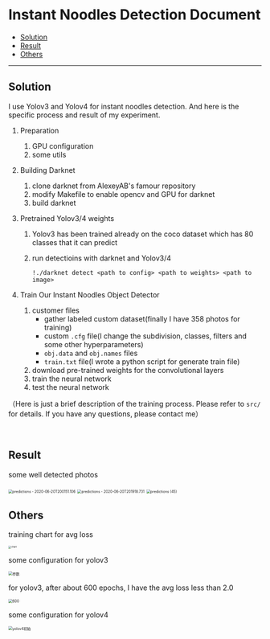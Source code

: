 # Instant Noodles Detection Document

* [Solution](#solution)
* [Result](#result)
* [Others](#others)

------

## Solution

I use Yolov3 and Yolov4 for instant noodles detection. And here is the specific process and result of my experiment.

1. Preparation

   1. GPU configuration
   2. some utils

2. Building Darknet

   1. clone darknet from AlexeyAB's famour repository
   2. modify Makefile to enable opencv and GPU for darknet
   3. build darknet

3. Pretrained Yolov3/4 weights

   1. Yolov3 has been trained already on the coco dataset which has 80 classes that it can predict

   2. run detectioins with darknet and Yolov3/4

      ```shell
      !./darknet detect <path to config> <path to weights> <path to image>
      ```

4. Train Our Instant Noodles Object Detector

   1. customer files
      - gather labeled custom dataset(finally I have 358 photos for training)
      - custom `.cfg` file(I change the subdivision, classes, filters and some other hyperparameters)
      - `obj.data` and `obj.names` files
      - `train.txt` file(I wrote a python script for generate train file)
   2. download pre-trained weights for the convolutional layers
   3. train the neural network
   4. test the neural network

（Here is just a brief description of the training process. Please refer to `src/` for details. If you have any questions, please contact me）

<br/>

## Result

some well detected photos

<img src="https://upload-images.jianshu.io/upload_images/12014150-3faf74feb7aa0bfb.jpg?imageMogr2/auto-orient/strip%7CimageView2/2/w/1240" alt="predictions - 2020-06-20T200151.106" style="zoom:50%;" />

<img src="https://upload-images.jianshu.io/upload_images/12014150-e92738785848c7f2.jpg?imageMogr2/auto-orient/strip%7CimageView2/2/w/1240" alt="predictions - 2020-06-20T201918.731" style="zoom:50%;" />

<img src="https://upload-images.jianshu.io/upload_images/12014150-9dadec73b2839c1c.jpg?imageMogr2/auto-orient/strip%7CimageView2/2/w/1240" alt="predictions (45)" style="zoom:50%;" />

<br/>

## Others

training chart for avg loss

<img src="https://upload-images.jianshu.io/upload_images/12014150-17c4a2ef53a9be83.png?imageMogr2/auto-orient/strip%7CimageView2/2/w/1240" alt="chart" style="zoom: 33%;" />

some configuration for yolov3

<img src="https://upload-images.jianshu.io/upload_images/12014150-d9e24d133866532e.png?imageMogr2/auto-orient/strip%7CimageView2/2/w/1240" alt="参数" style="zoom: 50%;" />

for yolov3, after about 600 epochs, I have the avg loss less than 2.0

<img src="https://upload-images.jianshu.io/upload_images/12014150-a5a5b162230abfe1.png?imageMogr2/auto-orient/strip%7CimageView2/2/w/1240" alt="600" style="zoom:50%;" />

some configuration for yolov4

<img src="https://upload-images.jianshu.io/upload_images/12014150-b81cc588b772a1d0.png?imageMogr2/auto-orient/strip%7CimageView2/2/w/1240" alt="yolov4初始" style="zoom:50%;" />
